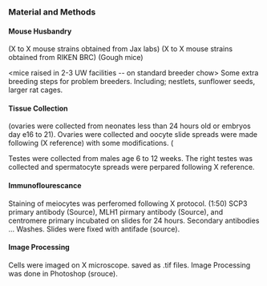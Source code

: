 ### Material and Methods


#### Mouse Husbandry

(X to X mouse strains obtained from Jax labs)
(X to X mouse strains obtained from RIKEN BRC)
(Gough mice)

<mice raised in 2-3 UW facilities -- on standard breeder chow>
Some extra breeding steps for problem breeders. Including; nestlets, sunflower seeds, larger rat cages.

#### Tissue Collection
(ovaries were collected from neonates less than 24 hours old or embryos day e16 to 21). Ovaries were collected and oocyte slide spreads were 
made following (X reference) with some modifications.  (

Testes were collected from males age 6 to 12 weeks. The right testes was collected and spermatocyte spreads were perpared following X reference.

#### Immunoflourescance

Staining of meiocytes was perferomed following X protocol. (1:50) SCP3 primary antibody (Source), MLH1 pirmary antibody (Source), and centromere primary
incubated on slides for 24 hours. Secondary antibodies ... Washes. Slides were fixed with antifade (source).


#### Image Processing

Cells were imaged on X microscope. saved as .tif files. Image Processing was done in Photoshop (srouce). 
